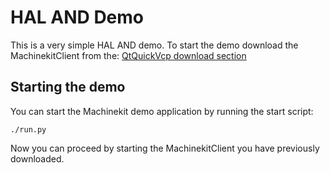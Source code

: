# HAL AND Demo
This is a very simple HAL AND demo. To start the demo download the MachinekitClient from the:
[QtQuickVcp download section](https://github.com/qtquickvcp/QtQuickVcp#download)

## Starting the demo
You can start the Machinekit demo application by running the start script:
``` shell
./run.py
```

Now you can proceed by starting the MachinekitClient you have previously
downloaded.

